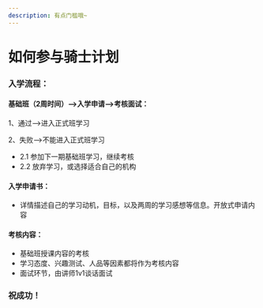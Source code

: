 ```yaml
---
description: 有点门槛哦~
---
```


# 如何参与骑士计划

### 入学流程：

#### 基础班（2周时间）——&gt;入学申请——&gt;考核面试：

1、通过——&gt;进入正式班学习

2、失败——&gt;不能进入正式班学习

* 2.1 参加下一期基础班学习，继续考核
* 2.2 放弃学习，或选择适合自己的机构

#### 入学申请书：

* 详情描述自己的学习动机，目标，以及两周的学习感想等信息。开放式申请内容

#### 考核内容：

* 基础班授课内容的考核
* 学习态度、兴趣测试、人品等因素都将作为考核内容
* 面试环节，由讲师1v1谈话面试

### 祝成功！

